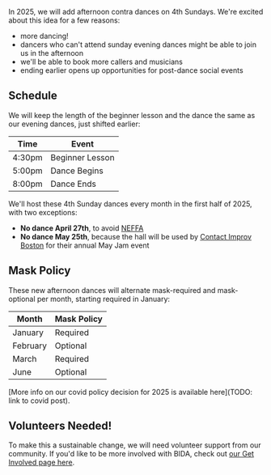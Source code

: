 In 2025, we will add afternoon contra dances on 4th Sundays. We're excited about this idea for a few reasons:
- more dancing!
- dancers who can't attend sunday evening dances might be able to join us in the afternoon
- we'll be able to book more callers and musicians
- ending earlier opens up opportunities for post-dance social events
## Schedule
We will keep the length of the beginner lesson and the dance the same as our evening dances, just shifted earlier: 

| Time   | Event           |
| ------ | --------------- |
| 4:30pm | Beginner Lesson |
| 5:00pm | Dance Begins    |
| 8:00pm | Dance Ends      |
We'll host these 4th Sunday dances every month in the first half of 2025, with two exceptions:
- **No dance April 27th**, to avoid [NEFFA](https://www.neffa.org/festival-home/)
- **No dance May 25th**, because the hall will be used by [Contact Improv Boston](https://contactimprovboston.com/yearly_events) for their annual May Jam event
## Mask Policy
These new afternoon dances will alternate mask-required and mask-optional per month, starting required in January:

| Month    | Mask Policy |
| -------- | ----------- |
| January  | Required    |
| February | Optional    |
| March    | Required    |
| June     | Optional    |

[More info on our covid policy decision for 2025 is available here](TODO: link to covid post).
## Volunteers Needed!
To make this a sustainable change, we will need volunteer support from our community. If you'd like to be more involved with BIDA, check out [our Get Involved page here](https://www.bidadance.org/get-involved).
